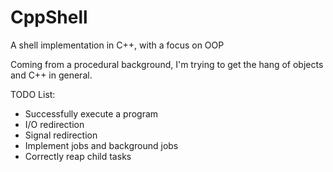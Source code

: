 # CppShell
A shell implementation in C++, with a focus on OOP

Coming from a procedural background, I'm trying to get the hang of objects and C++ in general.

TODO List:
* Successfully execute a program
* I/O redirection
* Signal redirection
* Implement jobs and background jobs
* Correctly reap child tasks
